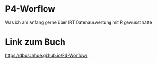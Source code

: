 # P4-Worflow
Was ich am Anfang gerne über IRT Datenauswertung mit R gewusst hätte

# Link zum Buch
https://dbuschhue.github.io/P4-Worflow/
